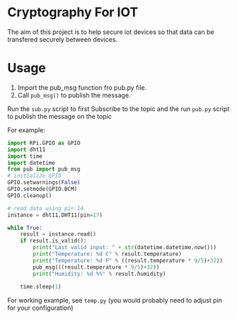 # Cryptography For IOT
The aim of this project is to help secure iot devices so that data can be transfered securely between devices.

# Usage

1. Import the pub_msg function fro pub.py file.
2. Call `pub_msg()` to publish the message.

Run the `sub.py` script to first Subscribe to the topic and the run `pub.py` script to publish the message on the topic

For example:

```python
import RPi.GPIO as GPIO
import dht11
import time
import datetime
from pub import pub_msg
# initialize GPIO
GPIO.setwarnings(False)
GPIO.setmode(GPIO.BCM)
GPIO.cleanup()

# read data using pin 14
instance = dht11.DHT11(pin=17)

while True:
    result = instance.read()
    if result.is_valid():
        print("Last valid input: " + str(datetime.datetime.now()))
        print("Temperature: %d C" % result.temperature)
	    print("Temperature: %d F" % ((result.temperature * 9/5)+32))
	    pub_msg(((result.temperature * 9/5)+32))
        print("Humidity: %d %%" % result.humidity)
	
    time.sleep(1)

```

For working example, see `temp.py` (you would probably need to adjust pin for your configuration)


